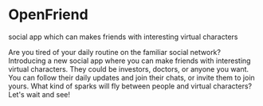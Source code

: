 # OpenFriend
social app which can makes friends with interesting virtual characters

Are you tired of your daily routine on the familiar social network? Introducing a new social app where you can make friends with interesting virtual characters. They could be investors, doctors, or anyone you want. You can follow their daily updates and join their chats, or invite them to join yours. What kind of sparks will fly between people and virtual characters? Let's wait and see!
